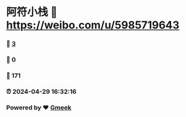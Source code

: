 # 阿符小栈 :link: https://weibo.com/u/5985719643 
### :page_facing_up: [3](https://weibo.com/u/5985719643/tag.html) 
### :speech_balloon: 0 
### :hibiscus: 171 
### :alarm_clock: 2024-04-29 16:32:16 
### Powered by :heart: [Gmeek](https://github.com/Meekdai/Gmeek)
